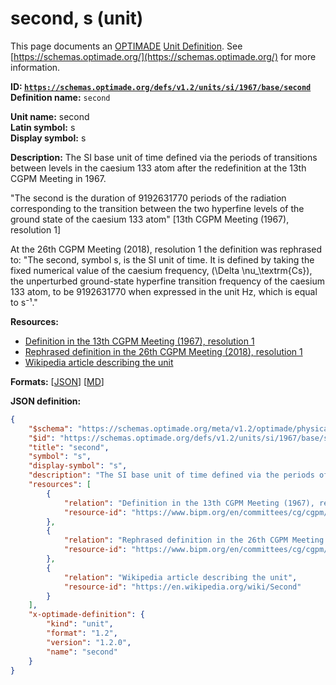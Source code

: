 # second, s (unit)

This page documents an [OPTIMADE](https://www.optimade.org/) [Unit Definition](https://schemas.optimade.org/#definitions). See [https://schemas.optimade.org/](https://schemas.optimade.org/) for more information.

**ID: [`https://schemas.optimade.org/defs/v1.2/units/si/1967/base/second`](https://schemas.optimade.org/defs/v1.2/units/si/1967/base/second)**  
**Definition name:** `second`

**Unit name:** second  
**Latin symbol:** s  
**Display symbol:** s  
  
**Description:** The SI base unit of time defined via the periods of transitions between levels in the caesium 133 atom after the redefinition at the 13th CGPM Meeting in 1967.

"The second is the duration of 9192631770 periods of the radiation corresponding to the transition between the two hyperfine levels of the ground state of the caesium 133 atom" [13th CGPM Meeting (1967), resolution 1]

At the 26th CGPM Meeting (2018), resolution 1 the definition was rephrased to: "The second, symbol s, is the SI unit of time. It is defined by taking the fixed numerical value of the caesium frequency, \(\Delta \nu_\textrm{Cs}\), the unperturbed ground-state hyperfine transition frequency of the caesium 133 atom, to be 9192631770 when expressed in the unit Hz, which is equal to s⁻¹."

**Resources:**

- [Definition in the 13th CGPM Meeting (1967), resolution 1](https://www.bipm.org/en/committees/cg/cgpm/13-1967/resolution-1)
- [Rephrased definition in the 26th CGPM Meeting (2018), resolution 1](https://www.bipm.org/en/committees/cg/cgpm/26-2018/resolution-1)
- [Wikipedia article describing the unit](https://en.wikipedia.org/wiki/Second)


**Formats:** [[JSON](second.json)] [[MD](second.md)]

**JSON definition:**

``` json
{
    "$schema": "https://schemas.optimade.org/meta/v1.2/optimade/physical_unit_definition.md",
    "$id": "https://schemas.optimade.org/defs/v1.2/units/si/1967/base/second",
    "title": "second",
    "symbol": "s",
    "display-symbol": "s",
    "description": "The SI base unit of time defined via the periods of transitions between levels in the caesium 133 atom after the redefinition at the 13th CGPM Meeting in 1967.\n\n\"The second is the duration of 9192631770 periods of the radiation corresponding to the transition between the two hyperfine levels of the ground state of the caesium 133 atom\" [13th CGPM Meeting (1967), resolution 1]\n\nAt the 26th CGPM Meeting (2018), resolution 1 the definition was rephrased to: \"The second, symbol s, is the SI unit of time. It is defined by taking the fixed numerical value of the caesium frequency, \\(\\Delta \\nu_\\textrm{Cs}\\), the unperturbed ground-state hyperfine transition frequency of the caesium 133 atom, to be 9192631770 when expressed in the unit Hz, which is equal to s\u207b\u00b9.\"",
    "resources": [
        {
            "relation": "Definition in the 13th CGPM Meeting (1967), resolution 1",
            "resource-id": "https://www.bipm.org/en/committees/cg/cgpm/13-1967/resolution-1"
        },
        {
            "relation": "Rephrased definition in the 26th CGPM Meeting (2018), resolution 1",
            "resource-id": "https://www.bipm.org/en/committees/cg/cgpm/26-2018/resolution-1"
        },
        {
            "relation": "Wikipedia article describing the unit",
            "resource-id": "https://en.wikipedia.org/wiki/Second"
        }
    ],
    "x-optimade-definition": {
        "kind": "unit",
        "format": "1.2",
        "version": "1.2.0",
        "name": "second"
    }
}
```